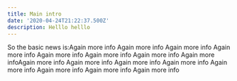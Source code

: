 ```yaml
---
title: Main intro
date: '2020-04-24T21:22:37.500Z'
description: Helllo helllo
---
```

So the basic news is:Again more info Again more info Again more info Again more info Again more info Again more info Again more info Again more infoAgain more info Again more info Again more info Again more info Again more info Again more info Again more info Again more info